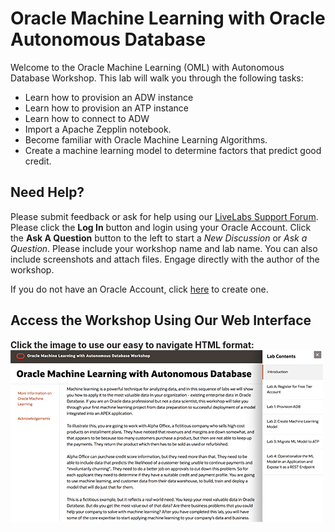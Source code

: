 # Oracle Machine Learning with Oracle Autonomous Database

Welcome to the Oracle Machine Learning (OML) with Autonomous Database Workshop. This lab will walk you through the following tasks:

-  Learn how to provision an ADW instance
-  Learn how to provision an ATP instance
-  Learn how to connect to ADW
-  Import a Apache Zepplin notebook.
-  Become familiar with Oracle Machine Learning Algorithms.
-  Create a machine learning model to determine factors that predict good credit.

## Need Help?
Please submit feedback or ask for help using our [LiveLabs Support Forum](https://community.oracle.com/tech/developers/categories/livelabsdiscussions). Please click the **Log In** button and login using your Oracle Account. Click the **Ask A Question** button to the left to start a *New Discussion* or *Ask a Question*.  Please include your workshop name and lab name.  You can also include screenshots and attach files.  Engage directly with the author of the workshop.

If you do not have an Oracle Account, click [here](https://profile.oracle.com/myprofile/account/create-account.jspx) to create one.

## Access the Workshop Using Our Web Interface
**Click the image to use our easy to navigate HTML format:**
[![Oracle Machine Learning](images/adboml.png " ")](https://apexapps.oracle.com/pls/apex/dbpm/r/livelabs/view-workshop?p180_id=634)
